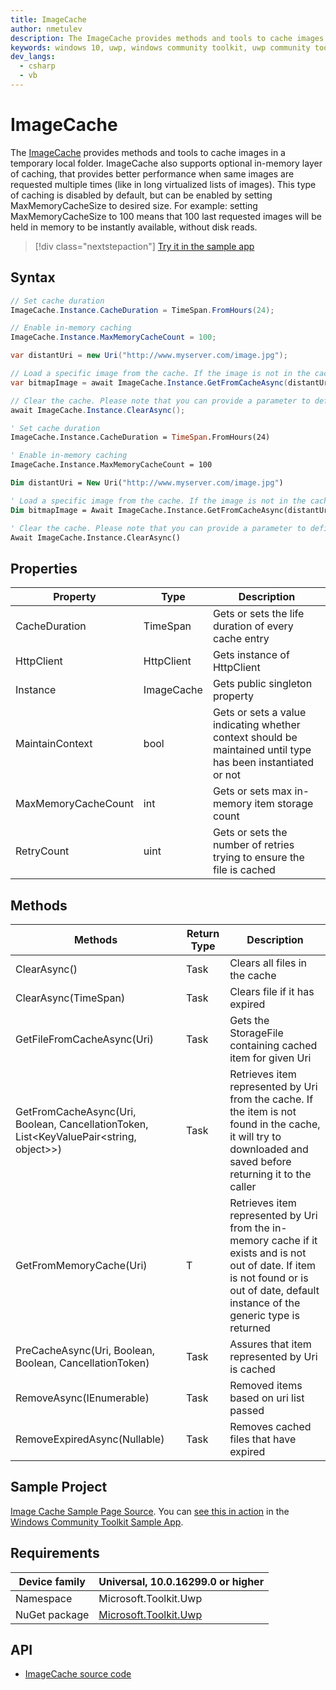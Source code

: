 ```yaml
---
title: ImageCache
author: nmetulev
description: The ImageCache provides methods and tools to cache images in a temporary local folder.
keywords: windows 10, uwp, windows community toolkit, uwp community toolkit, uwp toolkit, ImageCache
dev_langs:
  - csharp
  - vb
---
```


# ImageCache

The [ImageCache](https://docs.microsoft.com/dotnet/api/microsoft.toolkit.uwp.ui.imagecache) provides methods and tools to cache images in a temporary local folder. ImageCache also supports optional in-memory layer of caching, that provides better performance when same images are requested multiple times (like in long virtualized lists of images). This type of caching is disabled by default, but can be enabled by setting MaxMemoryCacheSize to desired size. For example: setting MaxMemoryCacheSize to 100 means that 100 last requested images will be held in memory to be instantly available, without disk reads.

> [!div class="nextstepaction"]
> [Try it in the sample app](uwpct://Helpers?sample=ImageCache)

## Syntax

```csharp
// Set cache duration
ImageCache.Instance.CacheDuration = TimeSpan.FromHours(24);

// Enable in-memory caching
ImageCache.Instance.MaxMemoryCacheCount = 100;

var distantUri = new Uri("http://www.myserver.com/image.jpg");

// Load a specific image from the cache. If the image is not in the cache, ImageCache will try to download and store it
var bitmapImage = await ImageCache.Instance.GetFromCacheAsync(distantUri);

// Clear the cache. Please note that you can provide a parameter to define a timespan from now to select cache entries to delete.
await ImageCache.Instance.ClearAsync();	
```
```vb
' Set cache duration
ImageCache.Instance.CacheDuration = TimeSpan.FromHours(24)

' Enable in-memory caching
ImageCache.Instance.MaxMemoryCacheCount = 100

Dim distantUri = New Uri("http://www.myserver.com/image.jpg")

' Load a specific image from the cache. If the image is not in the cache, ImageCache will try to download and store it
Dim bitmapImage = Await ImageCache.Instance.GetFromCacheAsync(distantUri)

' Clear the cache. Please note that you can provide a parameter to define a timespan from now to select cache entries to delete.
Await ImageCache.Instance.ClearAsync()
```

## Properties

| Property | Type | Description |
| -- | -- | -- |
| CacheDuration | TimeSpan | Gets or sets the life duration of every cache entry |
| HttpClient | HttpClient | Gets instance of HttpClient |
| Instance | ImageCache | Gets public singleton property |
| MaintainContext | bool | Gets or sets a value indicating whether context should be maintained until type has been instantiated or not |
| MaxMemoryCacheCount | int | Gets or sets max in-memory item storage count |
| RetryCount | uint | Gets or sets the number of retries trying to ensure the file is cached |

## Methods

|                                        Methods                                         |    Return Type    |                                                                                       Description                                                                                        |
|----------------------------------------------------------------------------------------|-------------------|------------------------------------------------------------------------------------------------------------------------------------------------------------------------------------------|
|                                      ClearAsync()                                      |       Task        |                                                                              Clears all files in the cache                                                                               |
|                                  ClearAsync(TimeSpan)                                  |       Task        |                                                                              Clears file if it has expired                                                                               |
|                               GetFileFromCacheAsync(Uri)                               | Task<StorageFile> |                                                                Gets the StorageFile containing cached item for given Uri                                                                 |
| GetFromCacheAsync(Uri, Boolean, CancellationToken, List<KeyValuePair<string, object>>) |      Task<T>      |              Retrieves item represented by Uri from the cache. If the item is not found in the cache, it will try to downloaded and saved before returning it to the caller              |
|                                GetFromMemoryCache(Uri)                                 |         T         | Retrieves item represented by Uri from the in-memory cache if it exists and is not out of date. If item is not found or is out of date, default instance of the generic type is returned |
|                PreCacheAsync(Uri, Boolean, Boolean, CancellationToken)                 |       Task        |                                                                      Assures that item represented by Uri is cached                                                                      |
|                                RemoveAsync(IEnumerable)                                |       Task        |                                                                          Removed items based on uri list passed                                                                          |
|                              RemoveExpiredAsync(Nullable)                              |       Task        |                                                                          Removes cached files that have expired                                                                          |

## Sample Project

[Image Cache Sample Page Source](https://github.com/Microsoft/WindowsCommunityToolkit//tree/master/Microsoft.Toolkit.Uwp.SampleApp/SamplePages/ImageCache). You can [see this in action](uwpct://Helpers?sample=ImageCache) in the [Windows Community Toolkit Sample App](https://aka.ms/uwptoolkitapp).

## Requirements

| Device family | Universal, 10.0.16299.0 or higher |
| --- | --- |
| Namespace | Microsoft.Toolkit.Uwp |
| NuGet package | [Microsoft.Toolkit.Uwp](https://www.nuget.org/packages/Microsoft.Toolkit.Uwp/) |

## API

* [ImageCache source code](https://github.com/Microsoft/WindowsCommunityToolkit//blob/master/Microsoft.Toolkit.Uwp.UI/Cache/ImageCache.cs)
